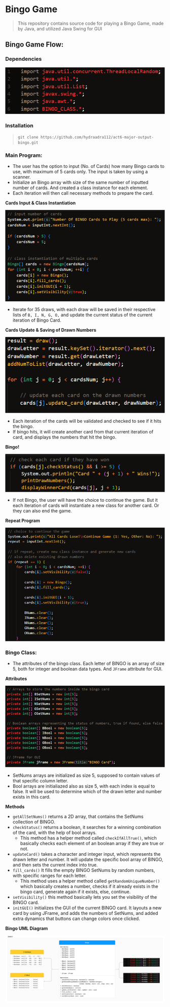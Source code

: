 # Bingo Game
> This repository contains source code for playing a Bingo Game, made by Java, and utilized Java Swing for GUI

## Bingo Game Flow:
### Dependencies
![Dependencies](Images/Dependencies.png "Dependencies")

### Installation
> `git clone https://github.com/hydraadra112/act6-major-output-bingo.git`

### Main Program:
* The user has the option to input (No. of Cards) how many Bingo cards to use, with maximum of 5 cards only. The input is taken by using a scanner.
* Initialize an Bingo array with size of the same number of inputted number of cards. And created a class instance for each element.
* Each iteration will then call necessary methods to prepare the card.

**Cards Input & Class Instantiation**

![Snippet1](Images/Snippet_1.png "Code Snippet 1")


* Iterate for 35 draws, with each draw will be saved in their respective lists of `B, I, N, G, O,` and update the current status of the current iteration of Bingo Card.

**Cards Update & Saving of Drawn Numbers**

![Snippet2](Images/Snippet_2.png "Code Snippet 2")

* Each iteration of the cards will be validated and checked to see if it hits the bingo.
* If bingo hits, it will create another card from that current iteration of card, and displays the numbers that hit the bingo.

**Bingo!**

![Bingo!](Images/Snippet_3.png "Bingo!")

* If not Bingo, the user will have the choice to continue the game. But it each iteration of cards will instantiate a new class for another card. Or they can also end the game.

**Repeat Program** 

![Repeat](Images/Snippet_4.png "Repeat")

### Bingo Class:
* The attributes of the bingo class. Each letter of BINGO is an array of size 5, both for integer and boolean data types. And `JFrame` attribute for GUI.

**Attributes**

![Attributes](Images/Class_1.png "Attributes")

* SetNums arrays are initialized as size 5, supposed to contain values of that specific column letter. 
* Bool arrays are initialiazed also as size 5, with each index is equal to false. It will be used to determine which of the drawn letter and number exists in this card.

**Methods**
* `getAllSetNums()` returns a 2D array, that contains the SetNums collection of BINGO.
* `checkStatus()` returns a boolean, it searches for a winning combination of the card, with the help of bool arrays.
	* This method has a helper method called `checkIfAllTrue()`, which basically checks each element of an boolean array if they are true or not.
* `updateCard()` takes a character and integer input, which represents the drawn letter and number. It will update the specific bool array of BINGO, and then sets the current index into true.
* `fill_cards()` It fills the empty BINGO SetNums by random numbers, with specific ranges for each letter.
	* This method uses a helper method called `getRandomUniqueNumber()` which basically creates a number, checks if it already exists in the bingo card, generate again if it exists, else, continue.
* `setVisibility()` this method basically lets you set the visibility of the BINGO card. 
* `initGUI()` initializes the GUI of the current BINGO card. It layouts a new card by using JFrame, and adds the numbers of SetNums, and added extra dynamics that buttons can change colors once clicked.

**Bingo UML Diagram**

![UML Diagram](Images/UMLDiagram.png "Bingo Class Diagram")